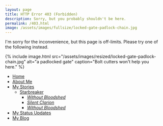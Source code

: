 ```yaml
---
layout: page
title: HTTP Error 403 (Forbidden)
description: Sorry, but you probably shouldn't be here.
permalink: /403.html
image: /assets/images/fullsize/locked-gate-padlock-chain.jpg
---
```

I'm sorry for the inconvenience, but this page is off-limits. Please try one of the following instead.

{% include image.html src="/assets/images/resized/locked-gate-padlock-chain.jpg" alt="a padlocked gate" caption="Bolt cutters won't help you here." %}

* [Home](/)
* [About Me](/about/)
* [My Stories](/stories/)
  * [Starbreaker](/stories/starbreaker)
    * [*Without Bloodshed*](/stories/starbreaker/without-bloodshed/)
    * [*Silent Clarion*](/stories/starbreaker/silent-clarion/)
    * [*Without Bloodshed*](/stories/starbreaker/blackened-phoenix/)
* [My Status Updates](/status/)
* [My Blog](/blog/)
